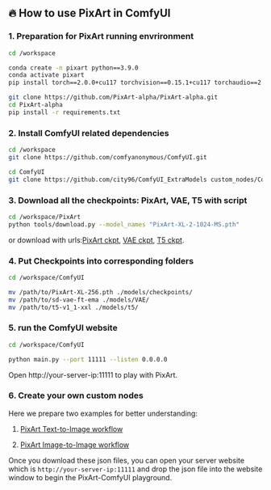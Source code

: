 <!--Copyright 2023 The Huawei Noah’s Ark Lab Team. All rights reserved.

Licensed under the Apache License, Version 2.0 (the "License"); you may not use this file except in compliance with
the License. You may obtain a copy of the License at

http://www.apache.org/licenses/LICENSE-2.0

Unless required by applicable law or agreed to in writing, software distributed under the License is distributed on
an "AS IS" BASIS, WITHOUT WARRANTIES OR CONDITIONS OF ANY KIND, either express or implied. See the License for the
specific language governing permissions and limitations under the License.
-->

## 🔥 How to use PixArt in ComfyUI

### 1. Preparation for PixArt running envrironment

```bash
cd /workspace

conda create -n pixart python==3.9.0
conda activate pixart
pip install torch==2.0.0+cu117 torchvision==0.15.1+cu117 torchaudio==2.0.1 --index-url https://download.pytorch.org/whl/cu117

git clone https://github.com/PixArt-alpha/PixArt-alpha.git
cd PixArt-alpha
pip install -r requirements.txt
```

### 2. Install ComfyUI related dependencies

```bash
cd /workspace
git clone https://github.com/comfyanonymous/ComfyUI.git

cd ComfyUI
git clone https://github.com/city96/ComfyUI_ExtraModels custom_nodes/ComfyUI_ExtraModels
```

### 3. Download all the checkpoints: PixArt, VAE, T5 with script

```bash
cd /workspace/PixArt
python tools/download.py --model_names "PixArt-XL-2-1024-MS.pth"
```
or download with urls:[PixArt ckpt](https://huggingface.co/PixArt-alpha/PixArt-alpha/resolve/main/PixArt-XL-2-1024-MS.pth), [VAE ckpt](https://huggingface.co/PixArt-alpha/PixArt-alpha/tree/main/sd-vae-ft-ema), 
[T5 ckpt](https://huggingface.co/PixArt-alpha/PixArt-alpha/tree/main/t5-v1_1-xxl).

### 4. Put Checkpoints into corresponding folders
```bash
cd /workspace/ComfyUI

mv /path/to/PixArt-XL-256.pth ./models/checkpoints/
mv /path/to/sd-vae-ft-ema ./models/VAE/
mv /path/to/t5-v1_1-xxl ./models/t5/
```
### 5. run the ComfyUI website
```bash
cd /workspace/ComfyUI

python main.py --port 11111 --listen 0.0.0.0
```
Open http://your-server-ip:11111 to play with PixArt.

### 6. Create your own custom nodes
Here we prepare two examples for better understanding:

1) [PixArt Text-to-Image workflow](https://huggingface.co/PixArt-alpha/PixArt-alpha/blob/main/PixArt-image-to-image-workflow.json)

2) [PixArt Image-to-Image workflow](https://huggingface.co/PixArt-alpha/PixArt-alpha/blob/main/PixArt-image-to-image-workflow.json)

Once you download these json files, you can open your server website which is `http://your-server-ip:11111` and drop the json file into the website window to begin the PixArt-ComfyUI playground.